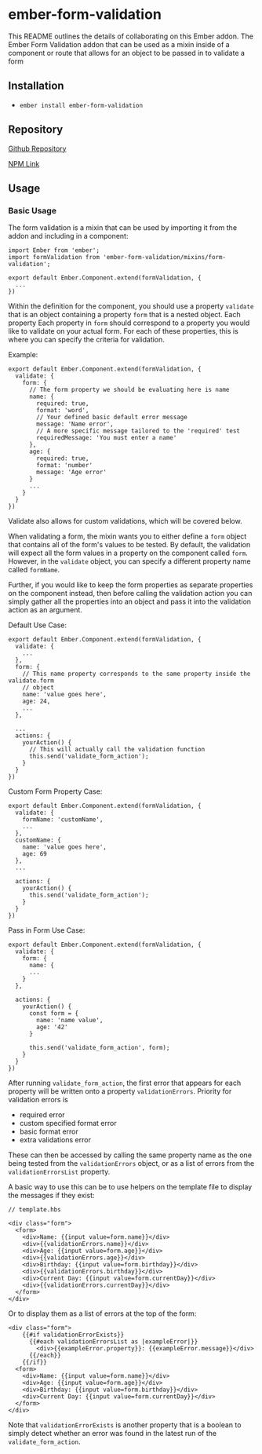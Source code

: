 # ember-form-validation

This README outlines the details of collaborating on this Ember addon. The Ember Form
Validation addon that can be used as a mixin inside of a component or route that allows for an object to be passed in to validate a form

## Installation

* `ember install ember-form-validation`

## Repository

[Github Repository](https://github.com/cptran777/ember-form-validation)

[NPM Link](https://www.npmjs.com/package/ember-form-validation)

## Usage

### Basic Usage

The form validation is a mixin that can be used by importing it from the addon
and including in a component:

```
import Ember from 'ember';
import formValidation from 'ember-form-validation/mixins/form-validation';

export default Ember.Component.extend(formValidation, {
  ...
})
```

Within the definition for the component, you should use a property `validate` that is
an object containing a property `form` that is a nested object. Each property Each
property in `form` should correspond to a property you would like to validate on your
actual form. For each of these properties, this is where you can specify the criteria
for validation.

Example:

```
export default Ember.Component.extend(formValidation, {
  validate: {
    form: {
      // The form property we should be evaluating here is name
      name: {
        required: true,
        format: 'word',
        // Your defined basic default error message
        message: 'Name error',
        // A more specific message tailored to the 'required' test
        requiredMessage: 'You must enter a name'
      },
      age: {
        required: true,
        format: 'number'
        message: 'Age error'
      }
      ...
    }
  }
})
```

Validate also allows for custom validations, which will be covered below.

When validating a form, the mixin wants you to either define a `form` object that
contains all of the form's values to be tested. By default, the validation will
expect all the form values in a property on the component called `form`. However, in
the `validate` object, you can specify a different property name called `formName`.

Further, if you would like to keep the form properties as separate properties on the
component instead, then before calling the validation action you can simply gather
all the properties into an object and pass it into the validation action as an
argument.

Default Use Case:

```
export default Ember.Component.extend(formValidation, {
  validate: {
    ...
  },
  form: {
    // This name property corresponds to the same property inside the validate.form
    // object
    name: 'value goes here',
    age: 24,
    ...
  },

  ...
  actions: {
    yourAction() {
      // This will actually call the validation function
      this.send('validate_form_action');
    }
  }
})
```

Custom Form Property Case:

```
export default Ember.Component.extend(formValidation, {
  validate: {
    formName: 'customName',
    ...
  },
  customName: {
    name: 'value goes here',
    age: 69
  },
  ...

  actions: {
    yourAction() {
      this.send('validate_form_action');
    }
  }
})
```

Pass in Form Use Case:

```
export default Ember.Component.extend(formValidation, {
  validate: {
    form: {
      name: {
      ...
    }
  },

  actions: {
    yourAction() {
      const form = {
        name: 'name value',
        age: '42'
      }

      this.send('validate_form_action', form);
    }
  }
})
```

After running `validate_form_action`, the first error that appears for each property
will be written onto a property `validationErrors`. Priority for validation errors is

* required error
* custom specified format error
* basic format error
* extra validations error

These can then be accessed by calling the same property name as the one being tested
from the `validationErrors` object, or as a list of errors from the
`validationErrorsList` property.

A basic way to use this can be to use helpers on the template file to display the
messages if they exist:

```
// template.hbs

<div class="form">
  <form>
    <div>Name: {{input value=form.name}}</div>
    <div>{{validationErrors.name}}</div>
    <div>Age: {{input value=form.age}}</div>
    <div>{{validationErrors.age}}</div>
    <div>Birthday: {{input value=form.birthday}}</div>
    <div>{{validationErrors.birthday}}</div>
    <div>Current Day: {{input value=form.currentDay}}</div>
    <div>{{validationErrors.currentDay}}</div>
  </form>
</div>
```

Or to display them as a list of errors at the top of the form:

```
<div class="form">
    {{#if validationErrorExists}}
      {{#each validationErrorsList as |exampleError|}}
        <div>{{exampleError.property}}: {{exampleError.message}}</div>
      {{/each}}
    {{/if}}
  <form>
    <div>Name: {{input value=form.name}}</div>
    <div>Age: {{input value=form.age}}</div>
    <div>Birthday: {{input value=form.birthday}}</div>
    <div>Current Day: {{input value=form.currentDay}}</div>
  </form>
</div>
```

Note that `validationErrorExists` is another property that is a boolean to simply
detect whether an error was found in the latest run of the `validate_form_action`.

